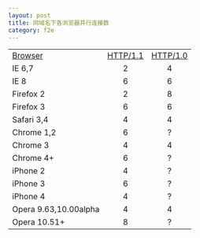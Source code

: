 ```yaml
---
layout: post
title: 同域名下各浏览器并行连接数
category: f2e
---
```


<table border="0" cellspacing="0" cellpadding="4">
<tbody>
<tr>
<td><span style="text-decoration: underline;">Browser</span></td>
<td><span style="text-decoration: underline;">HTTP/1.1</span></td>
<td><span style="text-decoration: underline;">HTTP/1.0</span></td>
</tr>
<tr>
<td>IE 6,7</td>
<td align="center">2</td>
<td align="center">4</td>
</tr>
<tr>
<td>IE 8</td>
<td align="center">6</td>
<td align="center">6</td>
</tr>
<tr>
<td>Firefox 2</td>
<td align="center">2</td>
<td align="center">8</td>
</tr>
<tr>
<td>Firefox 3</td>
<td align="center">6</td>
<td align="center">6</td>
</tr>
<tr>
<td>Safari 3,4</td>
<td align="center">4</td>
<td align="center">4</td>
</tr>
<tr>
<td>Chrome 1,2</td>
<td align="center">6</td>
<td align="center">?</td>
</tr>
<tr>
<td>Chrome 3</td>
<td align="center">4</td>
<td align="center">4</td>
</tr>
<tr>
<td>Chrome 4+</td>
<td align="center">6</td>
<td align="center">?</td>
</tr>
<tr>
<td>iPhone 2</td>
<td align="center">4</td>
<td align="center">?</td>
</tr>
<tr>
<td>iPhone 3</td>
<td align="center">6</td>
<td align="center">?</td>
</tr>
<tr>
<td>iPhone 4</td>
<td align="center">4</td>
<td align="center">?</td>
</tr>
<tr>
<td>Opera 9.63,10.00alpha</td>
<td align="center">4</td>
<td align="center">4</td>
</tr>
<tr>
<td>Opera 10.51+</td>
<td align="center">8</td>
<td align="center">?</td>
</tr>
</tbody>
</table>
